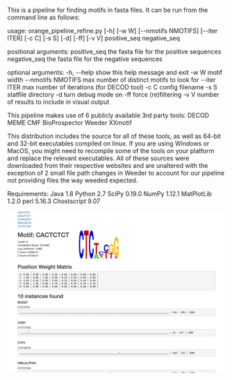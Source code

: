 This is a pipeline for finding motifs in fasta files.
It can be run from the command line as follows:

usage: orange_pipeline_refine.py [-h] [-w W] [--nmotifs NMOTIFS] [--iter ITER] [-c C]
                                 [-s S] [-d] [-ff] [-v V]
                                 positive_seq negative_seq

positional arguments:
  positive_seq       the fasta file for the positive sequences
  negative_seq       the fasta file for the negative sequences

optional arguments:
  -h, --help         show this help message and exit
  -w W               motif width
  --nmotifs NMOTIFS  max number of distinct motifs to look for
  --iter ITER        max number of iterations (for DECOD tool)
  -c C               config filename
  -s S               statfile directory
  -d                 turn debug mode on
  -ff                force (re)filtering
  -v V               number of results to include in visual output


This pipeline makes use of 6 publicly available 3rd party tools:
DECOD
MEME
CMF
BioProspector
Weeder
XXmotif

This distribution includes the source for all of these tools,
as well as 64-bit and 32-bit executables compiled on linux.
If you are using Windows or MacOS, you might need to recompile
some of the tools on your platform and replace the relevant
executables.
All of these sources were downloaded from their respective websites
and are unaltered with the exception of 2 small file path changes in
Weeder to account for our pipeline not providing files the way weeded
expected.

Requirements:
Java 1.8
Python 2.7
    SciPy 0.19.0
    NumPy 1.12.1
    MatPlotLib 1.2.0
perl 5.16.3
Chostscript 9.07

![alt text](https://github.com/yanshen43/MCAT/blob/master/vis.png)


